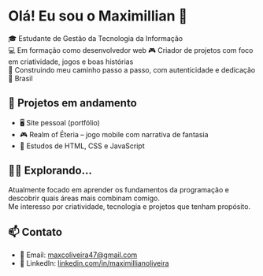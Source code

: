 # Olá! Eu sou o Maximillian 👋
🎓 Estudante de Gestão da Tecnologia da Informação  
💻 Em formação como desenvolvedor web 
🎮 Criador de projetos com foco em criatividade, jogos e boas histórias  
🧱 Construindo meu caminho passo a passo, com autenticidade e dedicação  
📍 Brasil

## 🚀 Projetos em andamento
- 🖥️ Site pessoal (portfólio)  
- 🎮 Realm of Éteria – jogo mobile com narrativa de fantasia  
- 🧪 Estudos de HTML, CSS e JavaScript

## 👨‍💻 Explorando...
Atualmente focado em aprender os fundamentos da programação e descobrir quais áreas mais combinam comigo.  
Me interesso por criatividade, tecnologia e projetos que tenham propósito.

## 📫 Contato
- 📧 Email: maxcoliveira47@gmail.com  
- 🔗 LinkedIn: [linkedin.com/in/maximillianoliveira](https://linkedin.com/in/maximillianoliveira)
